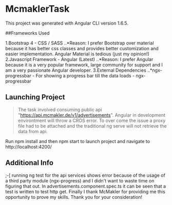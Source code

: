 # McmaklerTask

This project was generated with Angular CLI version 1.6.5.

##Frameworks Used

1.Bootstrap 4 - CSS / SASS
..*Reason: I prefer Bootstrap over material because it has better css classes and provides better customization and easier implementation. Angular Material is tedious (just my opinion!)
2.Javascript Framework - Angular (Latest)
..*Reason: I prefer Angular because it is a very popular framework, large community for support and I am a very passionate Angular developer.
3.External Dependencies
..*ngx-progressbar - For showing a progress bar till the data loads - ngx-progressbar

## Launching Project

>The task involved consuming public api "https://api.mcmakler.de/v1/advertisements". Angular in development environtment will throw a CROS error. To over come the issue a proxy file had to be attached and the traditional ng serve will not retrieve the data from api.

Run npm install and then npm start to launch project and navigate to http://localhost:4200/

## Additional Info

;-[ running ng test for the api services shows error because of the usage of a third party module (ngx-progress) and I didn't want to waste time on figuring that out.
In advertisements.component.spec.ts it can be seen that a test is written to test http get.
Finally I thank McMakler for providing me this opportunity to prove my skills. Thank you for your consideration!
